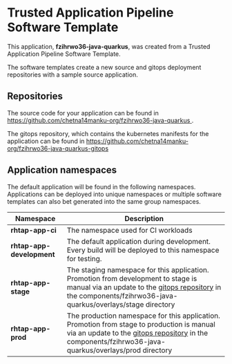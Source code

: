 # Trusted Application Pipeline Software Template

This application, **fzihrwo36-java-quarkus**, was created from a Trusted Application Pipeline Software Template.

The software templates create a new source and gitops deployment repositories with a sample source application. 

## Repositories

The source code for your application can be found in [https://github.com/chetna14manku-org/fzihrwo36-java-quarkus ](https://github.com/chetna14manku-org/fzihrwo36-java-quarkus ).
 
The gitops repository, which contains the kubernetes manifests for the application can be found in 
[https://github.com/chetna14manku-org/fzihrwo36-java-quarkus-gitops ](https://github.com/chetna14manku-org/fzihrwo36-java-quarkus-gitops ) 

## Application namespaces 

The default application will be found in the following namespaces. Applications can be deployed into unique namespaces or multiple software templates can also bet generated into the same group namespaces.  

|  Namespace   |  Description   |  
| -------- | -------- |
| **rhtap-app-ci** | The namespace used for CI workloads |
| **rhtap-app-development** | The default application during development. Every build will be deployed to this namespace for testing. |
| **rhtap-app-stage** | The staging namespace for this application. Promotion from development to stage is manual via an update to the [gitops repository](https://github.com/chetna14manku-org/fzihrwo36-java-quarkus-gitops ) in the components/fzihrwo36-java-quarkus/overlays/stage directory |
| **rhtap-app-prod** | The production namespace for this application. Promotion from stage to production is manual via an update to the [gitops repository](https://github.com/chetna14manku-org/fzihrwo36-java-quarkus-gitops ) in the components/fzihrwo36-java-quarkus/overlays/prod directory |